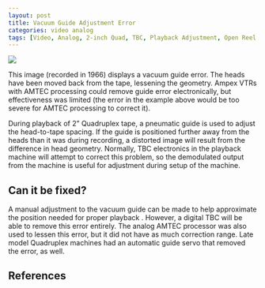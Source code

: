 ```yaml
---
layout: post
title: Vacuum Guide Adjustment Error
categories: video analog
tags: [Video, Analog, 2-inch Quad, TBC, Playback Adjustment, Open Reel Tape] 
---
```


<img src="{{ site.baseurl }}/images/VacuumGuideAdjustmentError_FLAT.jpg">

This image (recorded in 1966) displays a vacuum guide error. The heads have been moved back from the tape, lessening the geometry. Ampex VTRs with AMTEC processing could remove guide error electronically, but effectiveness was limited (the error in the example above would be too severe for AMTEC processing to correct it).


During playback of 2” Quadruplex tape, a pneumatic guide is used to adjust the head-to-tape spacing. If the guide is positioned further away from the heads than it was during recording, a distorted image will result from the difference in head geometry. Normally, TBC electronics in the playback machine will attempt to correct this problem, so the demodulated output from the machine is useful for adjustment during setup of the machine.

## Can it be fixed?

A manual adjustment to the vacuum guide can be made to help approximate the position needed for proper playback . However, a digital TBC will be able to remove this error entirely. The analog AMTEC processor was also used to lessen this error, but it did not have as much correction range. Late model Quadruplex machines had an automatic guide servo that removed the error, as well.

## References 

[](http://archive.whoniversity.co.uk/tech/quad.htm)
